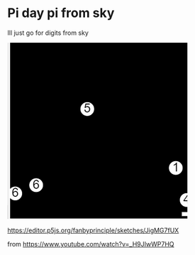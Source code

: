 # Pi day pi from sky

Ill just go for digits from sky

![](digits_from_sky.gif)

https://editor.p5js.org/fanbyprinciple/sketches/JigMG7fUX

from https://www.youtube.com/watch?v=_H9JIwWP7HQ